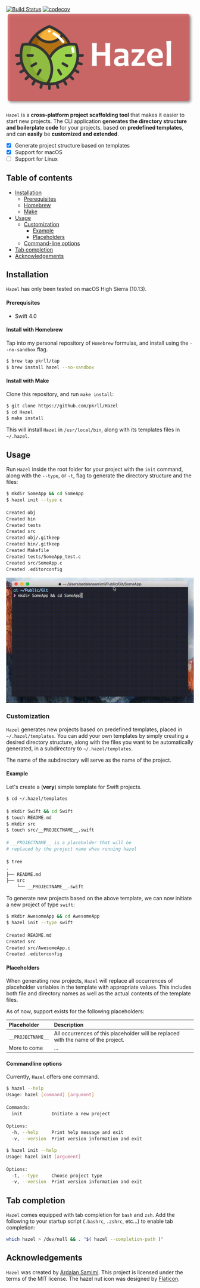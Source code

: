 [![Build Status](https://travis-ci.org/pkrll/Hazel.svg?branch=master)](https://travis-ci.org/pkrll/Hazel)
[![codecov](https://codecov.io/gh/pkrll/Hazel/branch/master/graph/badge.svg)](https://codecov.io/gh/pkrll/Hazel)
<img src=".assets/hazel.png" data-canonical-src=".assets/hazel.png" />

``Hazel`` is a **cross-platform project scaffolding tool** that makes it easier to start new projects. The CLI application **generates the directory structure and boilerplate code** for your projects, based on **predefined templates**, and can **easily** be **customized and extended**.

- [x] Generate project structure based on templates
- [x] Support for macOS
- [ ] Support for Linux

## Table of contents

* [Installation](#installation)
	* [Prerequisites](#prerequisites)
	* [Homebrew](#install-with-homebrew)
	* [Make](#install-with-make)
* [Usage](#usage)
	* [Customization](#customization)
		* [Example](#example)
		* [Placeholders](#placeholders)
	* [Command-line options](#command-line-options)
* [Tab completion](#tab-completion)
* [Acknowledgements](#acknowledgements)

## Installation

``Hazel`` has only been tested on macOS High Sierra (10.13).

#### Prerequisites

* Swift 4.0

#### Install with Homebrew

Tap into my personal repository of ``Homebrew`` formulas, and install using the ``--no-sandbox`` flag.

```bash
$ brew tap pkrll/tap
$ brew install hazel --no-sandbox
```

#### Install with Make

Clone this repository, and run ``make install``:

```bash
$ git clone https://github.com/pkrll/Hazel
$ cd Hazel
$ make install
```

This will install ``Hazel`` in ``/usr/local/bin``, along with its templates files in ``~/.hazel``.

## Usage

Run ``Hazel`` inside the root folder for your project with the ``init`` command, along with the ``--type``, or ``-t``, flag to generate the directory structure and the files:

```bash
$ mkdir SomeApp && cd SomeApp
$ hazel init --type c

Created obj
Created bin
Created tests
Created src
Created obj/.gitkeep
Created bin/.gitkeep
Created Makefile
Created tests/SomeApp_test.c
Created src/SomeApp.c
Created .editorconfig
```

<img src=".assets/hazel.gif">

### Customization

``Hazel`` generates new projects based on predefined templates, placed in ``~/.hazel/templates``. You can add your own templates by simply creating a desired directory structure, along with the files you want to be automatically generated, in a subdirectory to ``~/.hazel/templates``.

The name of the subdirectory will serve as the name of the project.

#### Example

Let's create a (**very**) simple template for Swift projects.

```bash
$ cd ~/.hazel/templates

$ mkdir Swift && cd Swift
$ touch README.md
$ mkdir src
$ touch src/__PROJECTNAME__.swift

# __PROJECTNAME__ is a placeholder that will be
# replaced by the project name when running hazel

$ tree
.
├── README.md
├── src
    └── __PROJECTNAME__.swift
```

To generate new projects based on the above template, we can now initiate a new project of type ``swift``:

```bash
$ mkdir AwesomeApp && cd AwesomeApp
$ hazel init --type swift

Created README.md
Created src
Created src/AwesomeApp.c
Created .editorconfig
```

#### Placeholders

When generating new projects, ``Hazel`` will replace all occurrences of placeholder variables in the template with appropriate values. This includes both file and directory names as well as the actual contents of the template files.

As of now, support exists for the following placeholders:

| Placeholder | Description |
| :------------- | :------------- |
| ``__PROJECTNAME__`` | All occurrences of this placeholder will be replaced with the name of the project.       |
| More to come | ... |

#### Commandline options

Currently, ``Hazel`` offers one command.

```bash
$ hazel --help
Usage: hazel [command] [argument]

Commands:
  init           Initiate a new project

Options:
  -h, --help     Print help message and exit
  -v, --version  Print version information and exit
```
```bash
$ hazel init --help
Usage: hazel init [argument]

Options:
  -t, --type     Choose project type
  -v, --version  Print version information and exit

```

## Tab completion

``Hazel`` comes equipped with tab completion for ``bash`` and ``zsh``. Add the following to your startup script (``.bashrc``, ``.zshrc``, etc...) to enable tab completion:

```bash
which hazel > /dev/null && . "$( hazel --completion-path )"
```

## Acknowledgements

``Hazel`` was created by [Ardalan Samimi](https://github.com/pkrll). This project is licensed under the terms of the MIT license. The hazel nut icon was designed by [Flaticon](https://www.flaticon.com).
